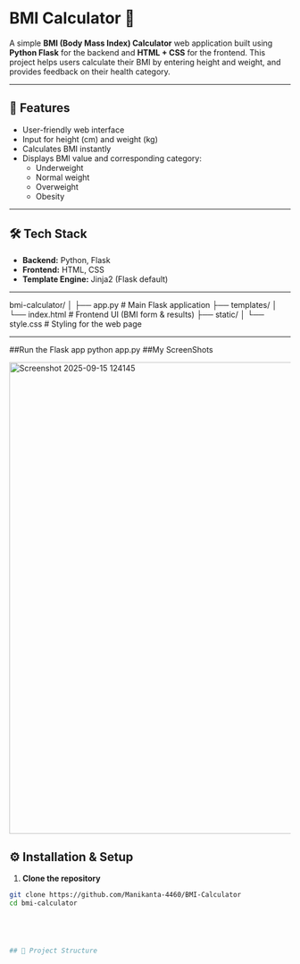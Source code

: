 # BMI Calculator 🧮  

A simple **BMI (Body Mass Index) Calculator** web application built using **Python Flask** for the backend and **HTML + CSS** for the frontend. This project helps users calculate their BMI by entering height and weight, and provides feedback on their health category.  

---

## 🚀 Features  
- User-friendly web interface  
- Input for height (cm) and weight (kg)  
- Calculates BMI instantly  
- Displays BMI value and corresponding category:  
  - Underweight  
  - Normal weight  
  - Overweight  
  - Obesity  

---

## 🛠️ Tech Stack  
- **Backend:** Python, Flask  
- **Frontend:** HTML, CSS  
- **Template Engine:** Jinja2 (Flask default)  

---
bmi-calculator/
│
├── app.py # Main Flask application
├── templates/
│ └── index.html # Frontend UI (BMI form & results)
├── static/
│ └── style.css # Styling for the web page

---
##Run the Flask app
python app.py
##My ScreenShots

<img width="1693" height="843" alt="Screenshot 2025-09-15 124145" src="https://github.com/user-attachments/assets/67b965c2-3a08-4b79-9087-aca3050fc0a2" />


## ⚙️ Installation & Setup  

1. **Clone the repository**  
```bash
git clone https://github.com/Manikanta-4460/BMI-Calculator
cd bmi-calculator





## 📂 Project Structure  
